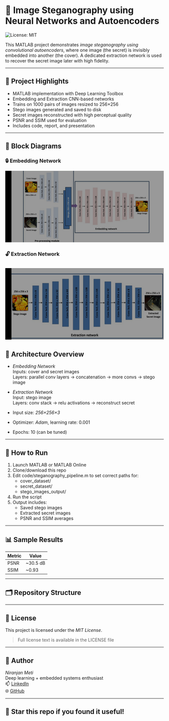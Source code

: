 # 🧠 Image Steganography using Neural Networks and Autoencoders

![License: MIT](https://img.shields.io/badge/License-MIT-yellow.svg)

This MATLAB project demonstrates *image steganography using convolutional autoencoders*, where one image (the secret) is invisibly embedded into another (the cover). A dedicated extraction network is used to recover the secret image later with high fidelity.

---

## 📌 Project Highlights

- MATLAB implementation with Deep Learning Toolbox  
- Embedding and Extraction CNN-based networks  
- Trains on 1000 pairs of images resized to 256×256  
- Stego images generated and saved to disk  
- Secret images reconstructed with high perceptual quality  
- PSNR and SSIM used for evaluation  
- Includes code, report, and presentation

---

## 📐 Block Diagrams

### 🔒 Embedding Network  
![Embedding Network](./Report/Embedding_network.jpg)

### 🔓 Extraction Network  
![Extraction Network](./Report/Extraction_network.jpg)
---

## 🧠 Architecture Overview

- *Embedding Network*  
  Inputs: cover and secret images  
  Layers: parallel conv layers → concatenation → more convs → stego image

- *Extraction Network*  
  Input: stego image  
  Layers: conv stack → relu activations → reconstruct secret

- Input size: *256×256×3*  
- Optimizer: *Adam*, learning rate: 0.001  
- Epochs: 10 (can be tuned)

---

## 🚀 How to Run

1. Launch MATLAB or MATLAB Online  
2. Clone/download this repo  
3. Edit code/steganography_pipeline.m to set correct paths for:
   - cover_dataset/
   - secret_dataset/
   - stego_images_output/
4. Run the script  
5. Output includes:
   - Saved stego images  
   - Extracted secret images  
   - PSNR and SSIM averages

---

## 📊 Sample Results

| Metric | Value |
|--------|-------|
| PSNR   | ~30.5 dB |
| SSIM   | ~0.93   |

---

## 🗂 Repository Structure
---

## 📄 License

This project is licensed under the *MIT License*.
> Full license text is available in the LICENSE file

---

## 👤 Author

*Niranjan Meti*  
Deep learning + embedded systems enthusiast  
📫 [LinkedIn](https://www.linkedin.com/niranjan_meti_69076921a)  
🌐 [GitHub](https://github.com/niranjanmeti)

---

## 🌟 Star this repo if you found it useful!
